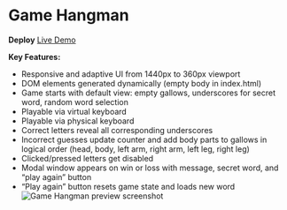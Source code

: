 # Game Hangman

**Deploy** [Live Demo](https://rolling-scopes-school.github.io/vitasvichkar-JSFE2024Q4/hangman/index.html)

**Key Features:**
* Responsive and adaptive UI from 1440px to 360px viewport
* DOM elements generated dynamically (empty body in index.html)
* Game starts with default view: empty gallows, underscores for secret word, random word selection
* Playable via virtual keyboard
* Playable via physical keyboard
* Correct letters reveal all corresponding underscores
* Incorrect guesses update counter and add body parts to gallows in logical order (head, body, left arm, right arm, left leg, right leg)
* Clicked/pressed letters get disabled
* Modal window appears on win or loss with message, secret word, and “play again” button
* “Play again” button resets game state and loads new word
![Game Hangman preview screenshot](https://github.com/user-attachments/assets/ebd70bfa-2500-4cf5-b9bd-dddd1da573d4)
